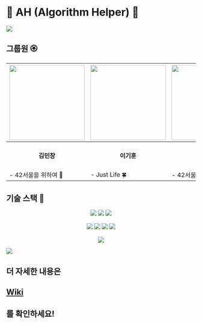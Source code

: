 # 🌸 AH (Algorithm Helper) 🌸

![](https://i.imgur.com/cFK6CTI.png)

## 그룹원 🏵

|<a href="https://github.com/superpangE"><img src = "https://avatars0.githubusercontent.com/u/62474560?s=460&v=4" width="200" height="200"/></a>|<a href="https://github.com/hypering"><img src = "https://avatars0.githubusercontent.com/u/76029773?s=460&v=4" width="200" height="200"/></a>|<a href="https://github.com/pjh612"><img src = "https://avatars2.githubusercontent.com/u/62292492?s=460&v=4" width="200" height="200"/></a>|
|------|---|---|
|<div align ="center"><h4>김민창</h4><div>|<div align ="center"><h4>이기훈</h4><div>|<div align ="center"><h4>박진형</h4><div>|
|- 42서울을 위하여 🌵|- Just Life 🍀|- 42서울을 위하여 🌱|

## 기술 스택 🌻

<div>

<div style="text-align: center">

<img src = "https://camo.githubusercontent.com/5c1f75e9d4bb39b623742a8454c91313041d23e4d4c07c2d43c6ce53ec9414c5/68747470733a2f2f696d672e736869656c64732e696f2f62616467652f6e6f64652e6a732d7631322e31382e332d626c61636b677265656e3f6c6f676f3d6e6f64652e6a73" />

<img src = "https://camo.githubusercontent.com/3fef9bb368ed1e98be67e8ed67ff70916327d9989bd863fa84350e0498440bbb/68747470733a2f2f696d672e736869656c64732e696f2f62616467652f72656163742d7631372e302e312d3163663f6c6f676f3d7265616374" />

<img src = "https://camo.githubusercontent.com/1433f5ad0221f34f052ef207bfc2dac1d1d01b4f94c28c904cd03cfcacd98b55/68747470733a2f2f696d672e736869656c64732e696f2f62616467652f6d6f6e676f44422d76342e342d677265656e3f6c6f676f3d6d6f6e676f4442" />

</div>

<br>


<div style="text-align: center">

<img src = "https://camo.githubusercontent.com/1e554817ed599eed87183b9fd4e1b5d4fa1606a4f26603d9cb6161f09f4d982d/68747470733a2f2f696d672e736869656c64732e696f2f62616467652f4e6f64656d6f6e2d76322e302e342d2532333736443034423f6c6f676f3d4e6f64656d6f6e" />

<img src = "https://camo.githubusercontent.com/a3b1a85624523d76077b1d96d91d66be9bd2b50743b281e83dcf49382f89eada/68747470733a2f2f696d672e736869656c64732e696f2f62616467652f426162656c2d76372e31302e352d2532334639444333453f6c6f676f3d426162656c" />

<img src = "https://camo.githubusercontent.com/41b33822a6b2e6458f03c8f0a9cfda7ad288eeb0c601cc9d47ddb533bf3aca35/68747470733a2f2f696d672e736869656c64732e696f2f7374617469632f76313f6c6162656c3d45787072657373266d6573736167653d342e31372e3126636f6c6f723d79656c6c6f77" />

<img src = "https://camo.githubusercontent.com/0c0557284ed0a1560be3b54dd77066559cdcbc7239ef79117b15f9e22017eddb/68747470733a2f2f696d672e736869656c64732e696f2f62616467652f4e67696e782d76312e31342e302d627269676874677265656e3f6c6f676f3d6e67696e78" />

</div>

<br>

<div style="text-align: center">
<img src = "https://camo.githubusercontent.com/eb6970d7cfba15379c491e9e317b1d87693d518017424f5c3b2313a932bca235/68747470733a2f2f696d672e736869656c64732e696f2f62616467652f4e617665725f436c6f75645f506c6174666f726d2d636f6d706163745f7365727665722d39636626636f6c6f723d627269676874677265656e" />
</div>

</div>

![](https://i.imgur.com/a5fdcEG.png)

<h2>더 자세한 내용은</h2> <h2><a href = "https://github.com/hypering/AH-Algorithm-Helper-Project/wiki">Wiki</a></h2> <h2>를 확인하세요!</h2>
